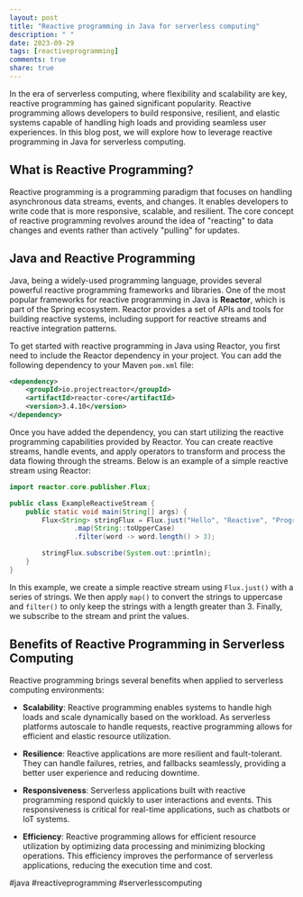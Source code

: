 ```yaml
---
layout: post
title: "Reactive programming in Java for serverless computing"
description: " "
date: 2023-09-29
tags: [reactiveprogramming]
comments: true
share: true
---
```


In the era of serverless computing, where flexibility and scalability are key, reactive programming has gained significant popularity. Reactive programming allows developers to build responsive, resilient, and elastic systems capable of handling high loads and providing seamless user experiences. In this blog post, we will explore how to leverage reactive programming in Java for serverless computing.

## What is Reactive Programming?

Reactive programming is a programming paradigm that focuses on handling asynchronous data streams, events, and changes. It enables developers to write code that is more responsive, scalable, and resilient. The core concept of reactive programming revolves around the idea of "reacting" to data changes and events rather than actively "pulling" for updates.

## Java and Reactive Programming

Java, being a widely-used programming language, provides several powerful reactive programming frameworks and libraries. One of the most popular frameworks for reactive programming in Java is **Reactor**, which is part of the Spring ecosystem. Reactor provides a set of APIs and tools for building reactive systems, including support for reactive streams and reactive integration patterns.

To get started with reactive programming in Java using Reactor, you first need to include the Reactor dependency in your project. You can add the following dependency to your Maven `pom.xml` file:

```xml
<dependency>
    <groupId>io.projectreactor</groupId>
    <artifactId>reactor-core</artifactId>
    <version>3.4.10</version>
</dependency>
```

Once you have added the dependency, you can start utilizing the reactive programming capabilities provided by Reactor. You can create reactive streams, handle events, and apply operators to transform and process the data flowing through the streams. Below is an example of a simple reactive stream using Reactor:

```java
import reactor.core.publisher.Flux;

public class ExampleReactiveStream {
    public static void main(String[] args) {
        Flux<String> stringFlux = Flux.just("Hello", "Reactive", "Programming", "in", "Java")
                .map(String::toUpperCase)
                .filter(word -> word.length() > 3);

        stringFlux.subscribe(System.out::println);
    }
}
```

In this example, we create a simple reactive stream using `Flux.just()` with a series of strings. We then apply `map()` to convert the strings to uppercase and `filter()` to only keep the strings with a length greater than 3. Finally, we subscribe to the stream and print the values.

## Benefits of Reactive Programming in Serverless Computing

Reactive programming brings several benefits when applied to serverless computing environments:

- **Scalability**: Reactive programming enables systems to handle high loads and scale dynamically based on the workload. As serverless platforms autoscale to handle requests, reactive programming allows for efficient and elastic resource utilization.

- **Resilience**: Reactive applications are more resilient and fault-tolerant. They can handle failures, retries, and fallbacks seamlessly, providing a better user experience and reducing downtime.

- **Responsiveness**: Serverless applications built with reactive programming respond quickly to user interactions and events. This responsiveness is critical for real-time applications, such as chatbots or IoT systems.

- **Efficiency**: Reactive programming allows for efficient resource utilization by optimizing data processing and minimizing blocking operations. This efficiency improves the performance of serverless applications, reducing the execution time and cost.

#java #reactiveprogramming #serverlesscomputing